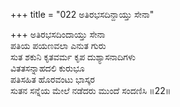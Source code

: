 +++
title = "022 ಅತಿರಭಸದಿನ್ದಾಯ್ತು ಸೇನಾ"

+++
ಅತಿರಭಸದಿಂದಾಯ್ತು ಸೇನಾ  
ಪತಿಯ ಪಯಣವಲಾ ಎನುತ ಗುರು  
ಸುತ ಶಕುನಿ ಕೃತವರ್ಮ ಕೃಪ ದುಶ್ಯಾಸನಾದಿಗಳು  
ವಿತತಸನ್ನಾಹದಲಿ ಕುರುಭೂ  
ಪತಿಸಹಿತ ಹೊರವಂಟು ಭಾಸ್ಕರ  
ಸುತನ ಸನ್ನೆಯ ಮೇಲೆ ನಡೆದರು ಮುಂದೆ ಸಂದಣಿಸಿ       ॥22॥
